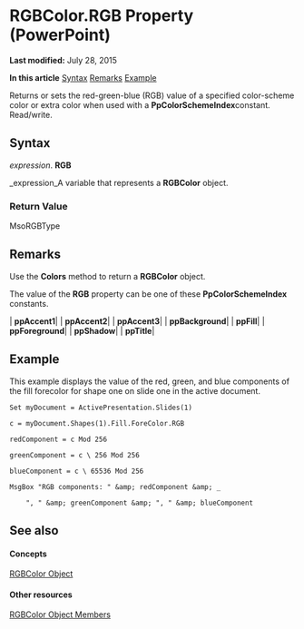 
# RGBColor.RGB Property (PowerPoint)

 **Last modified:** July 28, 2015

 **In this article**
 [Syntax](#sectionSection0)
 [Remarks](#sectionSection1)
 [Example](#sectionSection2)


Returns or sets the red-green-blue (RGB) value of a specified color-scheme color or extra color when used with a  **PpColorSchemeIndex**constant. Read/write.


## Syntax
<a name="sectionSection0"> </a>

 _expression_. **RGB**

 _expression_A variable that represents a  **RGBColor** object.


### Return Value

MsoRGBType


## Remarks
<a name="sectionSection1"> </a>

Use the  **Colors** method to return a **RGBColor** object.

The value of the  **RGB** property can be one of these **PpColorSchemeIndex** constants.



| **ppAccent1**|
| **ppAccent2**|
| **ppAccent3**|
| **ppBackground**|
| **ppFill**|
| **ppForeground**|
| **ppShadow**|
| **ppTitle**|

## Example
<a name="sectionSection2"> </a>

This example displays the value of the red, green, and blue components of the fill forecolor for shape one on slide one in the active document.


```
Set myDocument = ActivePresentation.Slides(1)

c = myDocument.Shapes(1).Fill.ForeColor.RGB

redComponent = c Mod 256

greenComponent = c \ 256 Mod 256

blueComponent = c \ 65536 Mod 256

MsgBox "RGB components: " &amp; redComponent &amp; _

    ", " &amp; greenComponent &amp; ", " &amp; blueComponent
```


## See also
<a name="sectionSection2"> </a>


#### Concepts


 [RGBColor Object](1da5054f-7eaa-37e8-9a5b-d90c790de576.md)
#### Other resources


 [RGBColor Object Members](05aa1276-d9c9-0bd6-777f-df97801c1d96.md)
